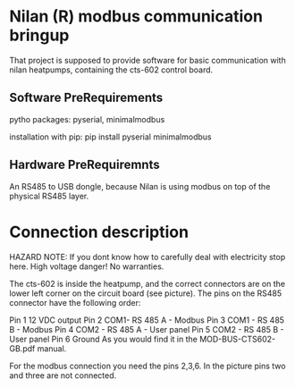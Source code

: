 # Nilan (R) modbus communication bringup
That project is supposed to provide software for basic communication with nilan heatpumps, containing the cts-602 control board.

## Software PreRequirements
pytho packages: pyserial, minimalmodbus

installation with pip: pip install pyserial minimalmodbus

## Hardware PreRequiremnts
An RS485 to USB dongle, because Nilan is using modbus on top of the physical RS485 layer.

# Connection description
HAZARD NOTE:
If you dont know how to carefully deal with electricity stop here. 
High voltage danger! No warranties.

The cts-602 is inside the heatpump, and the correct connectors are on the
lower left corner on the circuit board (see picture). 
The pins on the RS485 connector have the following order: 

Pin 1	12 VDC output
Pin 2	COM1- RS 485 A - Modbus
Pin 3	COM1 - RS 485 B - Modbus
Pin 4	COM2 - RS 485 A - User panel
Pin 5	COM2 - RS 485 B - User panel
Pin 6	Ground
As you would find it in the MOD-BUS-CTS602-GB.pdf manual.

For the modbus connection you need the pins 2,3,6. 
In the picture pins two and three are not connected.
